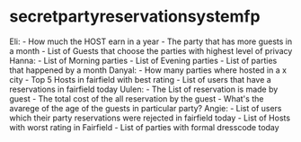 # secretpartyreservationsystemfp

Eli:
    - How much the HOST earn in a year
    - The party that has more guests in a month
    - List of Guests that choose the parties with highest level of privacy 
Hanna:
    - List of Morning parties
    - List of Evening parties
    - List of parties that happened by a month
Danyal:
    - How many parties where hosted in a x city
    - Top 5 Hosts in fairfield with best rating
    - List of users that have a reservations in fairfield today
Uulen:
    - The List of reservation is made by guest
    - The total cost of the all reservation by the guest
    - What's the avarege of the age of the guests in particular party?
Angie:
    - List of users which their party reservations were rejected in fairfield today 
    - List of Hosts with worst rating in Fairfield
    - List of parties with formal dresscode today  